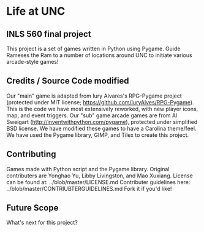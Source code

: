 # Life at UNC
## INLS 560 final project

This project is a set of games written in Python using Pygame. Guide Rameses the Ram
to a number of locations around UNC to initiate various arcade-style games!

## Credits / Source Code modified

Our "main" game is adapted from Iury Alvares's RPG-Pygame project 
(protected under MIT license; https://github.com/IuryAlves/RPG-Pygame).
This is the code we have most extensively reworked, with new player icons,
map, and event triggers.
Our "sub" game arcade games are from Al Sweigart (http://inventwithpython.com/pygame), 
protected under simplified BSD license. We have modified these games to have a Carolina theme/feel.
We have used the Pygame library, GIMP, and Tilex to create this project.

## Contributing

Games made with Python script and the Pygame library. Original contributers are Yonghao Yu, 
Libby Livingston, and Mao Xuxiang. 
License can be found at: ../blob/master/LICENSE.md
Contributer guidelines here: ../blob/master/CONTRIUBTERGUIDELINES.md
Fork it if you'd like!

## Future Scope

What's next for this project?




